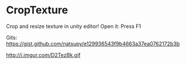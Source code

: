 # CropTexture
Crop and resize texture in unity editor! Open it: Press F1

Gits:
https://gist.github.com/natsupy/e129936543f9b4663a37ea0762172b3b

http://i.imgur.com/D2TezBk.gif
